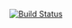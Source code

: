 [![Build Status](https://api.travis-ci.org/FrankR85/ToDoListe.svg?branch=master)](https://travis-ci.org/FrankR85/ToDoListe)
